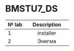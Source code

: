 # BMSTU7_DS


| № lab  |      Description     |
| ------------- |:-------------:|
|1|installer|
|2|Энигма|
